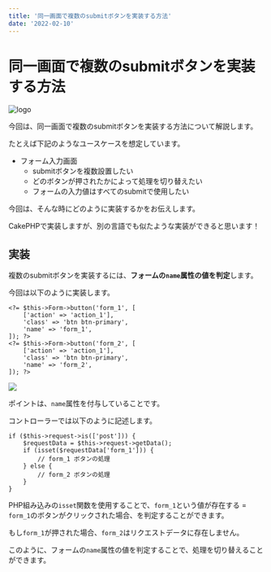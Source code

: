 ```yaml
---
title: '同一画面で複数のsubmitボタンを実装する方法'
date: '2022-02-10'
---
```


# 同一画面で複数のsubmitボタンを実装する方法

![logo](/images/cakephp_logo.jpg)

今回は、同一画面で複数のsubmitボタンを実装する方法について解説します。

たとえば下記のようなユースケースを想定しています。

- フォーム入力画面
  - submitボタンを複数設置したい
  - どのボタンが押されたかによって処理を切り替えたい
  - フォームの入力値はすべてのsubmitで使用したい

今回は、そんな時にどのように実装するかをお伝えします。

CakePHPで実装しますが、別の言語でも似たような実装ができると思います！

## 実装

複数のsubmitボタンを実装するには、**フォームの`name`属性の値を判定**します。

今回は以下のように実装します。

```php:View
<?= $this->Form->button('form_1', [
    ['action' => 'action_1'],
    'class' => 'btn btn-primary',
    'name' => 'form_1',
]); ?>
<?= $this->Form->button('form_2', [
    ['action' => 'action_1'],
    'class' => 'btn btn-primary',
    'name' => 'form_2',
]); ?>
```

![](/images/2023-02-10-08-21-29.png)

ポイントは、`name`属性を付与していることです。

コントローラーでは以下のように記述します。

```php:Controller
if ($this->request->is(['post'])) {
    $requestData = $this->request->getData();
    if (isset($requestData['form_1'])) {
        // form_1 ボタンの処理
    } else {
        // form_2 ボタンの処理
    }
}
```

PHP組み込みの`isset`関数を使用することで、`form_1`という値が存在する = `form_1`のボタンがクリックされた場合、を判定することができます。

もし`form_1`が押された場合、`form_2`はリクエストデータに存在しません。

このように、フォームの`name`属性の値を判定することで、処理を切り替えることができます。
